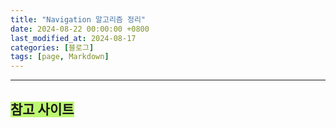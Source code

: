 ```yaml
---
title: "Navigation 알고리즘 정리"
date: 2024-08-22 00:00:00 +0800
last_modified_at: 2024-08-17
categories: [블로그]
tags: [page, Markdown] 
---
```


---
## <span style="background-color: #bcf770;">참고 사이트</span>
 